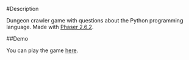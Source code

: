 #Description

Dungeon crawler game with questions about the Python programming language. Made with [Phaser 2.6.2](https://phaser.io/docs/2.6.2/index).

##Demo

You can play the game [here](https://vasilisg.github.io/dungeons-of-pythonia/).